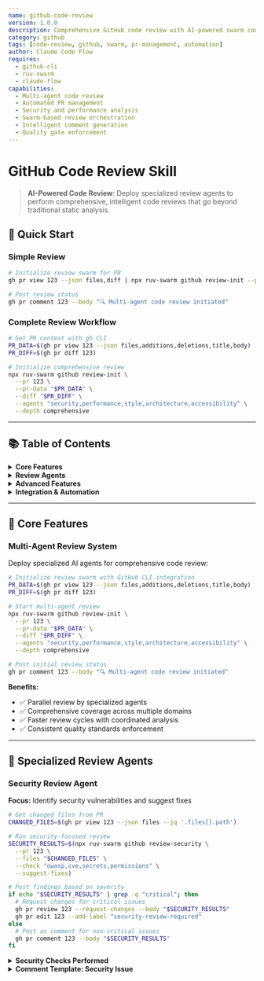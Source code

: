 ```yaml
---
name: github-code-review
version: 1.0.0
description: Comprehensive GitHub code review with AI-powered swarm coordination
category: github
tags: [code-review, github, swarm, pr-management, automation]
author: Claude Code Flow
requires:
  - github-cli
  - ruv-swarm
  - claude-flow
capabilities:
  - Multi-agent code review
  - Automated PR management
  - Security and performance analysis
  - Swarm-based review orchestration
  - Intelligent comment generation
  - Quality gate enforcement
---
```


# GitHub Code Review Skill

> **AI-Powered Code Review**: Deploy specialized review agents to perform comprehensive, intelligent code reviews that go beyond traditional static analysis.

## 🎯 Quick Start

### Simple Review
```bash
# Initialize review swarm for PR
gh pr view 123 --json files,diff | npx ruv-swarm github review-init --pr 123

# Post review status
gh pr comment 123 --body "🔍 Multi-agent code review initiated"
```

### Complete Review Workflow
```bash
# Get PR context with gh CLI
PR_DATA=$(gh pr view 123 --json files,additions,deletions,title,body)
PR_DIFF=$(gh pr diff 123)

# Initialize comprehensive review
npx ruv-swarm github review-init \
  --pr 123 \
  --pr-data "$PR_DATA" \
  --diff "$PR_DIFF" \
  --agents "security,performance,style,architecture,accessibility" \
  --depth comprehensive
```

---

## 📚 Table of Contents

<details>
<summary><strong>Core Features</strong></summary>

- [Multi-Agent Review System](#multi-agent-review-system)
- [Specialized Review Agents](#specialized-review-agents)
- [PR-Based Swarm Management](#pr-based-swarm-management)
- [Automated Workflows](#automated-workflows)
- [Quality Gates & Checks](#quality-gates--checks)

</details>

<details>
<summary><strong>Review Agents</strong></summary>

- [Security Review Agent](#security-review-agent)
- [Performance Review Agent](#performance-review-agent)
- [Architecture Review Agent](#architecture-review-agent)
- [Style & Convention Agent](#style--convention-agent)
- [Accessibility Agent](#accessibility-agent)

</details>

<details>
<summary><strong>Advanced Features</strong></summary>

- [Context-Aware Reviews](#context-aware-reviews)
- [Learning from History](#learning-from-history)
- [Cross-PR Analysis](#cross-pr-analysis)
- [Custom Review Agents](#custom-review-agents)

</details>

<details>
<summary><strong>Integration & Automation</strong></summary>

- [CI/CD Integration](#cicd-integration)
- [Webhook Handlers](#webhook-handlers)
- [PR Comment Commands](#pr-comment-commands)
- [Automated Fixes](#automated-fixes)

</details>

---

## 🚀 Core Features

### Multi-Agent Review System

Deploy specialized AI agents for comprehensive code review:

```bash
# Initialize review swarm with GitHub CLI integration
PR_DATA=$(gh pr view 123 --json files,additions,deletions,title,body)
PR_DIFF=$(gh pr diff 123)

# Start multi-agent review
npx ruv-swarm github review-init \
  --pr 123 \
  --pr-data "$PR_DATA" \
  --diff "$PR_DIFF" \
  --agents "security,performance,style,architecture,accessibility" \
  --depth comprehensive

# Post initial review status
gh pr comment 123 --body "🔍 Multi-agent code review initiated"
```

**Benefits:**
- ✅ Parallel review by specialized agents
- ✅ Comprehensive coverage across multiple domains
- ✅ Faster review cycles with coordinated analysis
- ✅ Consistent quality standards enforcement

---

## 🤖 Specialized Review Agents

### Security Review Agent

**Focus:** Identify security vulnerabilities and suggest fixes

```bash
# Get changed files from PR
CHANGED_FILES=$(gh pr view 123 --json files --jq '.files[].path')

# Run security-focused review
SECURITY_RESULTS=$(npx ruv-swarm github review-security \
  --pr 123 \
  --files "$CHANGED_FILES" \
  --check "owasp,cve,secrets,permissions" \
  --suggest-fixes)

# Post findings based on severity
if echo "$SECURITY_RESULTS" | grep -q "critical"; then
  # Request changes for critical issues
  gh pr review 123 --request-changes --body "$SECURITY_RESULTS"
  gh pr edit 123 --add-label "security-review-required"
else
  # Post as comment for non-critical issues
  gh pr comment 123 --body "$SECURITY_RESULTS"
fi
```

<details>
<summary><strong>Security Checks Performed</strong></summary>

```javascript
{
  "checks": [
    "SQL injection vulnerabilities",
    "XSS attack vectors",
    "Authentication bypasses",
    "Authorization flaws",
    "Cryptographic weaknesses",
    "Dependency vulnerabilities",
    "Secret exposure",
    "CORS misconfigurations"
  ],
  "actions": [
    "Block PR on critical issues",
    "Suggest secure alternatives",
    "Add security test cases",
    "Update security documentation"
  ]
}
```

</details>

<details>
<summary><strong>Comment Template: Security Issue</strong></summary>

```markdown
🔒 **Security Issue: [Type]**

**Severity**: 🔴 Critical / 🟡 High / 🟢 Low

**Description**:
[Clear explanation of the security issue]

**Impact**:
[Potential consequences if not addressed]

**Suggested Fix**:
```language
[Code example of the fix]
```

**References**:
- [OWASP Guide](link)
- [Security Best Practices](link)
```

</details>

---

### Performance Review Agent

**Focus:** Analyze performance impact and optimization opportunities

```bash
# Run performance analysis
npx ruv-swarm github review-performance \
  --pr 123 \
  --profile "cpu,memory,io" \
  --benchmark-against main \
  --suggest-optimizations
```

<details>
<summary><strong>Performance Metrics Analyzed</strong></summary>

```javascript
{
  "metrics": [
    "Algorithm complexity (Big O analysis)",
    "Database query efficiency",
    "Memory allocation patterns",
    "Cache utilization",
    "Network request optimization",
    "Bundle size impact",
    "Render performance"
  ],
  "benchmarks": [
    "Compare with baseline",
    "Load test simulations",
    "Memory leak detection",
    "Bottleneck identification"
  ]
}
```

</details>

---

### Architecture Review Agent

**Focus:** Evaluate design patterns and architectural decisions

```bash
# Architecture review
npx ruv-swarm github review-architecture \
  --pr 123 \
  --check "patterns,coupling,cohesion,solid" \
  --visualize-impact \
  --suggest-refactoring
```

<details>
<summary><strong>Architecture Analysis</strong></summary>

```javascript
{
  "patterns": [
    "Design pattern adherence",
    "SOLID principles",
    "DRY violations",
    "Separation of concerns",
    "Dependency injection",
    "Layer violations",
    "Circular dependencies"
  ],
  "metrics": [
    "Coupling metrics",
    "Cohesion scores",
    "Complexity measures",
    "Maintainability index"
  ]
}
```

</details>

---

### Style & Convention Agent

**Focus:** Enforce coding standards and best practices

```bash
# Style enforcement with auto-fix
npx ruv-swarm github review-style \
  --pr 123 \
  --check "formatting,naming,docs,tests" \
  --auto-fix "formatting,imports,whitespace"
```

<details>
<summary><strong>Style Checks</strong></summary>

```javascript
{
  "checks": [
    "Code formatting",
    "Naming conventions",
    "Documentation standards",
    "Comment quality",
    "Test coverage",
    "Error handling patterns",
    "Logging standards"
  ],
  "auto-fix": [
    "Formatting issues",
    "Import organization",
    "Trailing whitespace",
    "Simple naming issues"
  ]
}
```

</details>

---

## 🔄 PR-Based Swarm Management

### Create Swarm from PR

```bash
# Create swarm from PR description using gh CLI
gh pr view 123 --json body,title,labels,files | npx ruv-swarm swarm create-from-pr

# Auto-spawn agents based on PR labels
gh pr view 123 --json labels | npx ruv-swarm swarm auto-spawn

# Create swarm with full PR context
gh pr view 123 --json body,labels,author,assignees | \
  npx ruv-swarm swarm init --from-pr-data
```

### Label-Based Agent Assignment

Map PR labels to specialized agents:

```json
{
  "label-mapping": {
    "bug": ["debugger", "tester"],
    "feature": ["architect", "coder", "tester"],
    "refactor": ["analyst", "coder"],
    "docs": ["researcher", "writer"],
    "performance": ["analyst", "optimizer"],
    "security": ["security", "authentication", "audit"]
  }
}
```

### Topology Selection by PR Size

```bash
# Automatic topology selection based on PR complexity
# Small PR (< 100 lines): ring topology
# Medium PR (100-500 lines): mesh topology
# Large PR (> 500 lines): hierarchical topology
npx ruv-swarm github pr-topology --pr 123
```

---

## 🎬 PR Comment Commands

Execute swarm commands directly from PR comments:

```markdown
<!-- In PR comment -->
/swarm init mesh 6
/swarm spawn coder "Implement authentication"
/swarm spawn tester "Write unit tests"
/swarm status
/swarm review --agents security,performance
```

<details>
<summary><strong>Webhook Handler for Comment Commands</strong></summary>

```javascript
// webhook-handler.js
const { createServer } = require('http');
const { execSync } = require('child_process');

createServer((req, res) => {
  if (req.url === '/github-webhook') {
    const event = JSON.parse(body);

    if (event.action === 'opened' && event.pull_request) {
      execSync(`npx ruv-swarm github pr-init ${event.pull_request.number}`);
    }

    if (event.comment && event.comment.body.startsWith('/swarm')) {
      const command = event.comment.body;
      execSync(`npx ruv-swarm github handle-comment --pr ${event.issue.number} --command "${command}"`);
    }

    res.writeHead(200);
    res.end('OK');
  }
}).listen(3000);
```

</details>

---

## ⚙️ Review Configuration

### Configuration File

```yaml
# .github/review-swarm.yml
version: 1
review:
  auto-trigger: true
  required-agents:
    - security
    - performance
    - style
  optional-agents:
    - architecture
    - accessibility
    - i18n

  thresholds:
    security: block      # Block merge on security issues
    performance: warn    # Warn on performance issues
    style: suggest       # Suggest style improvements

  rules:
    security:
      - no-eval
      - no-hardcoded-secrets
      - proper-auth-checks
      - validate-input
    performance:
      - no-n-plus-one
      - efficient-queries
      - proper-caching
      - optimize-loops
    architecture:
      - max-coupling: 5
      - min-cohesion: 0.7
      - follow-patterns
      - avoid-circular-deps
```

### Custom Review Triggers

```javascript
{
  "triggers": {
    "high-risk-files": {
      "paths": ["**/auth/**", "**/payment/**", "**/admin/**"],
      "agents": ["security", "architecture"],
      "depth": "comprehensive",
      "require-approval": true
    },
    "performance-critical": {
      "paths": ["**/api/**", "**/database/**", "**/cache/**"],
      "agents": ["performance", "database"],
      "benchmarks": true,
      "regression-threshold": "5%"
    },
    "ui-changes": {
      "paths": ["**/components/**", "**/styles/**", "**/pages/**"],
      "agents": ["accessibility", "style", "i18n"],
      "visual-tests": true,
      "responsive-check": true
    }
  }
}
```

---

## 🤖 Automated Workflows

### Auto-Review on PR Creation

```yaml
# .github/workflows/auto-review.yml
name: Automated Code Review
on:
  pull_request:
    types: [opened, synchronize]
  issue_comment:
    types: [created]

jobs:
  swarm-review:
    runs-on: ubuntu-latest
    steps:
      - uses: actions/checkout@v3
        with:
          fetch-depth: 0

      - name: Setup GitHub CLI
        run: echo "${{ secrets.GITHUB_TOKEN }}" | gh auth login --with-token

      - name: Run Review Swarm
        run: |
          # Get PR context with gh CLI
          PR_NUM=${{ github.event.pull_request.number }}
          PR_DATA=$(gh pr view $PR_NUM --json files,title,body,labels)
          PR_DIFF=$(gh pr diff $PR_NUM)

          # Run swarm review
          REVIEW_OUTPUT=$(npx ruv-swarm github review-all \
            --pr $PR_NUM \
            --pr-data "$PR_DATA" \
            --diff "$PR_DIFF" \
            --agents "security,performance,style,architecture")

          # Post review results
          echo "$REVIEW_OUTPUT" | gh pr review $PR_NUM --comment -F -

          # Update PR status
          if echo "$REVIEW_OUTPUT" | grep -q "approved"; then
            gh pr review $PR_NUM --approve
          elif echo "$REVIEW_OUTPUT" | grep -q "changes-requested"; then
            gh pr review $PR_NUM --request-changes -b "See review comments above"
          fi

      - name: Update Labels
        run: |
          # Add labels based on review results
          if echo "$REVIEW_OUTPUT" | grep -q "security"; then
            gh pr edit $PR_NUM --add-label "security-review"
          fi
          if echo "$REVIEW_OUTPUT" | grep -q "performance"; then
            gh pr edit $PR_NUM --add-label "performance-review"
          fi
```

---

## 💬 Intelligent Comment Generation

### Generate Contextual Review Comments

```bash
# Get PR diff with context
PR_DIFF=$(gh pr diff 123 --color never)
PR_FILES=$(gh pr view 123 --json files)

# Generate review comments
COMMENTS=$(npx ruv-swarm github review-comment \
  --pr 123 \
  --diff "$PR_DIFF" \
  --files "$PR_FILES" \
  --style "constructive" \
  --include-examples \
  --suggest-fixes)

# Post comments using gh CLI
echo "$COMMENTS" | jq -c '.[]' | while read -r comment; do
  FILE=$(echo "$comment" | jq -r '.path')
  LINE=$(echo "$comment" | jq -r '.line')
  BODY=$(echo "$comment" | jq -r '.body')
  COMMIT_ID=$(gh pr view 123 --json headRefOid -q .headRefOid)

  # Create inline review comments
  gh api \
    --method POST \
    /repos/:owner/:repo/pulls/123/comments \
    -f path="$FILE" \
    -f line="$LINE" \
    -f body="$BODY" \
    -f commit_id="$COMMIT_ID"
done
```

### Batch Comment Management

```bash
# Manage review comments efficiently
npx ruv-swarm github review-comments \
  --pr 123 \
  --group-by "agent,severity" \
  --summarize \
  --resolve-outdated
```

---

## 🚪 Quality Gates & Checks

### Status Checks

```yaml
# Required status checks in branch protection
protection_rules:
  required_status_checks:
    strict: true
    contexts:
      - "review-swarm/security"
      - "review-swarm/performance"
      - "review-swarm/architecture"
      - "review-swarm/tests"
```

### Define Quality Gates

```bash
# Set quality gate thresholds
npx ruv-swarm github quality-gates \
  --define '{
    "security": {"threshold": "no-critical"},
    "performance": {"regression": "<5%"},
    "coverage": {"minimum": "80%"},
    "architecture": {"complexity": "<10"},
    "duplication": {"maximum": "5%"}
  }'
```

### Track Review Metrics

```bash
# Monitor review effectiveness
npx ruv-swarm github review-metrics \
  --period 30d \
  --metrics "issues-found,false-positives,fix-rate,time-to-review" \
  --export-dashboard \
  --format json
```

---

## 🎓 Advanced Features

### Context-Aware Reviews

Analyze PRs with full project context:

```bash
# Review with comprehensive context
npx ruv-swarm github review-context \
  --pr 123 \
  --load-related-prs \
  --analyze-impact \
  --check-breaking-changes \
  --dependency-analysis
```

### Learning from History

Train review agents on your codebase patterns:

```bash
# Learn from past reviews
npx ruv-swarm github review-learn \
  --analyze-past-reviews \
  --identify-patterns \
  --improve-suggestions \
  --reduce-false-positives

# Train on your codebase
npx ruv-swarm github review-train \
  --learn-patterns \
  --adapt-to-style \
  --improve-accuracy
```

### Cross-PR Analysis

Coordinate reviews across related pull requests:

```bash
# Analyze related PRs together
npx ruv-swarm github review-batch \
  --prs "123,124,125" \
  --check-consistency \
  --verify-integration \
  --combined-impact
```

### Multi-PR Swarm Coordination

```bash
# Coordinate swarms across related PRs
npx ruv-swarm github multi-pr \
  --prs "123,124,125" \
  --strategy "parallel" \
  --share-memory
```

---

## 🛠️ Custom Review Agents

### Create Custom Agent

```javascript
// custom-review-agent.js
class CustomReviewAgent {
  constructor(config) {
    this.config = config;
    this.rules = config.rules || [];
  }

  async review(pr) {
    const issues = [];

    // Custom logic: Check for TODO comments in production code
    if (await this.checkTodoComments(pr)) {
      issues.push({
        severity: 'warning',
        file: pr.file,
        line: pr.line,
        message: 'TODO comment found in production code',
        suggestion: 'Resolve TODO or create issue to track it'
      });
    }

    // Custom logic: Verify API versioning
    if (await this.checkApiVersioning(pr)) {
      issues.push({
        severity: 'error',
        file: pr.file,
        line: pr.line,
        message: 'API endpoint missing versioning',
        suggestion: 'Add /v1/, /v2/ prefix to API routes'
      });
    }

    return issues;
  }

  async checkTodoComments(pr) {
    // Implementation
    const todoRegex = /\/\/\s*TODO|\/\*\s*TODO/gi;
    return todoRegex.test(pr.diff);
  }

  async checkApiVersioning(pr) {
    // Implementation
    const apiRegex = /app\.(get|post|put|delete)\(['"]\/api\/(?!v\d+)/;
    return apiRegex.test(pr.diff);
  }
}

module.exports = CustomReviewAgent;
```

### Register Custom Agent

```bash
# Register custom review agent
npx ruv-swarm github register-agent \
  --name "custom-reviewer" \
  --file "./custom-review-agent.js" \
  --category "standards"
```

---

## 🔧 CI/CD Integration

### Integration with Build Pipeline

```yaml
# .github/workflows/build-and-review.yml
name: Build and Review
on: [pull_request]

jobs:
  build-and-test:
    runs-on: ubuntu-latest
    steps:
      - uses: actions/checkout@v3
      - run: npm install
      - run: npm test
      - run: npm run build

  swarm-review:
    needs: build-and-test
    runs-on: ubuntu-latest
    steps:
      - name: Run Swarm Review
        run: |
          npx ruv-swarm github review-all \
            --pr ${{ github.event.pull_request.number }} \
            --include-build-results
```

### Automated PR Fixes

```bash
# Auto-fix common issues
npx ruv-swarm github pr-fix 123 \
  --issues "lint,test-failures,formatting" \
  --commit-fixes \
  --push-changes
```

### Progress Updates to PR

```bash
# Post swarm progress to PR using gh CLI
PROGRESS=$(npx ruv-swarm github pr-progress 123 --format markdown)

gh pr comment 123 --body "$PROGRESS"

# Update PR labels based on progress
if [[ $(echo "$PROGRESS" | grep -o '[0-9]\+%' | sed 's/%//') -gt 90 ]]; then
  gh pr edit 123 --add-label "ready-for-review"
fi
```

---

## 📋 Complete Workflow Examples

### Example 1: Security-Critical PR

```bash
# Review authentication system changes
npx ruv-swarm github review-init \
  --pr 456 \
  --agents "security,authentication,audit" \
  --depth "maximum" \
  --require-security-approval \
  --penetration-test
```

### Example 2: Performance-Sensitive PR

```bash
# Review database optimization
npx ruv-swarm github review-init \
  --pr 789 \
  --agents "performance,database,caching" \
  --benchmark \
  --profile \
  --load-test
```

### Example 3: UI Component PR

```bash
# Review new component library
npx ruv-swarm github review-init \
  --pr 321 \
  --agents "accessibility,style,i18n,docs" \
  --visual-regression \
  --component-tests \
  --responsive-check
```

### Example 4: Feature Development PR

```bash
# Review new feature implementation
gh pr view 456 --json body,labels,files | \
  npx ruv-swarm github pr-init 456 \
    --topology hierarchical \
    --agents "architect,coder,tester,security" \
    --auto-assign-tasks
```

### Example 5: Bug Fix PR

```bash
# Review bug fix with debugging focus
npx ruv-swarm github pr-init 789 \
  --topology mesh \
  --agents "debugger,analyst,tester" \
  --priority high \
  --regression-test
```

---

## 📊 Monitoring & Analytics

### Review Dashboard

```bash
# Launch real-time review dashboard
npx ruv-swarm github review-dashboard \
  --real-time \
  --show "agent-activity,issue-trends,fix-rates,coverage"
```

### Generate Review Reports

```bash
# Create comprehensive review report
npx ruv-swarm github review-report \
  --format "markdown" \
  --include "summary,details,trends,recommendations" \
  --email-stakeholders \
  --export-pdf
```

### PR Swarm Analytics

```bash
# Generate PR-specific analytics
npx ruv-swarm github pr-report 123 \
  --metrics "completion-time,agent-efficiency,token-usage,issue-density" \
  --format markdown \
  --compare-baseline
```

### Export to GitHub Insights

```bash
# Export metrics to GitHub Insights
npx ruv-swarm github export-metrics \
  --pr 123 \
  --to-insights \
  --dashboard-url
```

---

## 🔐 Security Considerations

### Best Practices

1. **Token Permissions**: Ensure GitHub tokens have minimal required scopes
2. **Command Validation**: Validate all PR comments before execution
3. **Rate Limiting**: Implement rate limits for PR operations
4. **Audit Trail**: Log all swarm operations for compliance
5. **Secret Management**: Never expose API keys in PR comments or logs

### Security Checklist

- [ ] GitHub token scoped to repository only
- [ ] Webhook signatures verified
- [ ] Command injection protection enabled
- [ ] Rate limiting configured
- [ ] Audit logging enabled
- [ ] Secrets scanning active
- [ ] Branch protection rules enforced

---

## 📚 Best Practices

### 1. Review Configuration
- ✅ Define clear review criteria upfront
- ✅ Set appropriate severity thresholds
- ✅ Configure agent specializations for your stack
- ✅ Establish override procedures for emergencies

### 2. Comment Quality
- ✅ Provide actionable, specific feedback
- ✅ Include code examples with suggestions
- ✅ Reference documentation and best practices
- ✅ Maintain respectful, constructive tone

### 3. Performance Optimization
- ✅ Cache analysis results to avoid redundant work
- ✅ Use incremental reviews for large PRs
- ✅ Enable parallel agent execution
- ✅ Batch comment operations efficiently

### 4. PR Templates

```markdown
<!-- .github/pull_request_template.md -->
## Swarm Configuration
- Topology: [mesh/hierarchical/ring/star]
- Max Agents: [number]
- Auto-spawn: [yes/no]
- Priority: [high/medium/low]

## Tasks for Swarm
- [ ] Task 1 description
- [ ] Task 2 description
- [ ] Task 3 description

## Review Focus Areas
- [ ] Security review
- [ ] Performance analysis
- [ ] Architecture validation
- [ ] Accessibility check
```

### 5. Auto-Merge When Ready

```bash
# Auto-merge when swarm completes and passes checks
SWARM_STATUS=$(npx ruv-swarm github pr-status 123)

if [[ "$SWARM_STATUS" == "complete" ]]; then
  # Check review requirements
  REVIEWS=$(gh pr view 123 --json reviews --jq '.reviews | length')

  if [[ $REVIEWS -ge 2 ]]; then
    # Enable auto-merge
    gh pr merge 123 --auto --squash
  fi
fi
```

---

## 🔗 Integration with Claude Code

### Workflow Pattern

1. **Claude Code** reads PR diff and context
2. **Swarm** coordinates review approach based on PR type
3. **Agents** work in parallel on different review aspects
4. **Progress** updates posted to PR automatically
5. **Final review** performed before marking ready

### Example: Complete PR Management

```javascript
[Single Message - Parallel Execution]:
  // Initialize coordination
  mcp__claude-flow__swarm_init { topology: "hierarchical", maxAgents: 5 }
  mcp__claude-flow__agent_spawn { type: "reviewer", name: "Senior Reviewer" }
  mcp__claude-flow__agent_spawn { type: "tester", name: "QA Engineer" }
  mcp__claude-flow__agent_spawn { type: "coordinator", name: "Merge Coordinator" }

  // Create and manage PR using gh CLI
  Bash("gh pr create --title 'Feature: Add authentication' --base main")
  Bash("gh pr view 54 --json files,diff")
  Bash("gh pr review 54 --approve --body 'LGTM after automated review'")

  // Execute tests and validation
  Bash("npm test")
  Bash("npm run lint")
  Bash("npm run build")

  // Track progress
  TodoWrite { todos: [
    { content: "Complete code review", status: "completed", activeForm: "Completing code review" },
    { content: "Run test suite", status: "completed", activeForm: "Running test suite" },
    { content: "Validate security", status: "completed", activeForm: "Validating security" },
    { content: "Merge when ready", status: "pending", activeForm: "Merging when ready" }
  ]}
```

---

## 🆘 Troubleshooting

### Common Issues

<details>
<summary><strong>Issue: Review agents not spawning</strong></summary>

**Solution:**
```bash
# Check swarm status
npx ruv-swarm swarm-status

# Verify GitHub CLI authentication
gh auth status

# Re-initialize swarm
npx ruv-swarm github review-init --pr 123 --force
```

</details>

<details>
<summary><strong>Issue: Comments not posting to PR</strong></summary>

**Solution:**
```bash
# Verify GitHub token permissions
gh auth status

# Check API rate limits
gh api rate_limit

# Use batch comment posting
npx ruv-swarm github review-comments --pr 123 --batch
```

</details>

<details>
<summary><strong>Issue: Review taking too long</strong></summary>

**Solution:**
```bash
# Use incremental review for large PRs
npx ruv-swarm github review-init --pr 123 --incremental

# Reduce agent count
npx ruv-swarm github review-init --pr 123 --agents "security,style" --max-agents 3

# Enable parallel processing
npx ruv-swarm github review-init --pr 123 --parallel --cache-results
```

</details>

---

## 📖 Additional Resources

### Related Skills
- `github-pr-manager` - Comprehensive PR lifecycle management
- `github-workflow-automation` - Automate GitHub workflows
- `swarm-coordination` - Advanced swarm orchestration

### Documentation
- [GitHub CLI Documentation](https://cli.github.com/manual/)
- [RUV Swarm Guide](https://github.com/ruvnet/ruv-swarm)
- [Claude Flow Integration](https://github.com/ruvnet/claude-flow)

### Support
- GitHub Issues: Report bugs and request features
- Community: Join discussions and share experiences
- Examples: Browse example configurations and workflows

---

## 📄 License

This skill is part of the Claude Code Flow project and is licensed under the MIT License.

---

**Last Updated:** 2025-10-19
**Version:** 1.0.0
**Maintainer:** Claude Code Flow Team
